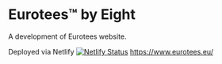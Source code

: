 # Eurotees™ by Eight
A development of Eurotees website.

Deployed via Netlify [![Netlify Status](https://api.netlify.com/api/v1/badges/58e5f19f-eb84-4f98-8477-a7fa7ea4a88d/deploy-status)](https://app.netlify.com/sites/eightsquare/deploys)
https://www.eurotees.eu/
